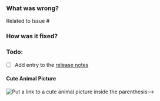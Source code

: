 ### What was wrong?

Related to Issue #

### How was it fixed?

### Todo:
- [ ] Add entry to the [release notes](https://github.com/ethereum/web3.py/blob/main/newsfragments/README.md)

#### Cute Animal Picture

![Put a link to a cute animal picture inside the parenthesis-->]()
